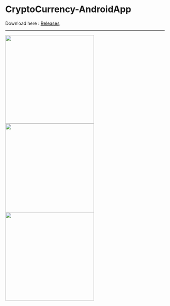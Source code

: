 # CryptoCurrency-AndroidApp

Download here : <a href="https://github.com/jonny22094/CryptoCurrency-AndroidApp/releases">Releases</a>

--------------

<div display="flex" align-items="center">
<img src="https://i.imgur.com/IzxoOml.png" width="280" height="auto" />
<img src="https://i.imgur.com/5H600Ar.png" width="280" height="auto" />
<img src="https://i.imgur.com/i9IwJJ9.png" width="280" height="auto" />
</div>
